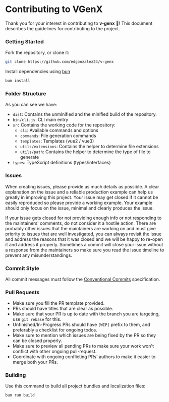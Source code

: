 # Contributing to VGenX

Thank you for your interest in contributing to **v-genx** 🎉!
This document describes the guidelines for contributing to the project.

### Getting Started

Fork the repository, or clone it:

```bash
git clone https://github.com/edgonzalez24/v-genx
```

Install dependencies using [bun](https://bun.com/)

```bash
bun install
```

### Folder Structure

As you can see we have:


- `dist`: Contains the unminified and the minified build of the repository.
- `bin/cli.js`: CLI main entry
- `src` Contains the working code for the repository:
  - `cli`: Available commands and options
  - `commands`: File generation commands
  - `templates`: Templates (vue2 / vue3)
  - `utils/extensions`: Contains the helper to determine file extensions
  - `utils/path`: Contains the helper to determine the type of file to generate
- `types`: TypeScript definitions (types/interfaces)

### Issues

When creating issues, please provide as much details as possible. A clear explanation on the issue and a reliable production example can help us greatly in improving this project. Your issue may get closed if it cannot be easily reproduced so please provide a working example. Your example should only focus on the issue, minimal and clearly produces the issue.

If your issue gets closed for not providing enough info or not responding to the maintainers' comments, do not consider it a hostile action. There are probably other issues that the maintainers are working on and must give priority to issues that are well investigated, you can always revisit the issue and address the reasons that it was closed and we will be happy to re-open it and address it properly. Sometimes a commit will close your issue without a response from the maintainers so make sure you read the issue timeline to prevent any misunderstandings.

### Commit Style

All commit messages must follow the [Conventional Commits](https://www.conventionalcommits.org/en/v1.0.0-beta.2/) specification.

### Pull Requests

- Make sure you fill the PR template provided.
- PRs should have titles that are clear as possible.
- Make sure that your PR is up to date with the branch you are targeting, use `git rebase` for this.
- Unfinished/In-Progress PRs should have `[WIP]` prefix to them, and preferably a checklist for ongoing todos.
- Make sure to mention which issues are being fixed by the PR so they can be closed properly.
- Make sure to preview all pending PRs to make sure your work won't conflict with other ongoing pull-request.
- Coordinate with ongoing conflicting PRs' authors to make it easier to merge both your PRs.


### Building

Use this command to build all project bundles and localization files:

```bash
bun run build
```